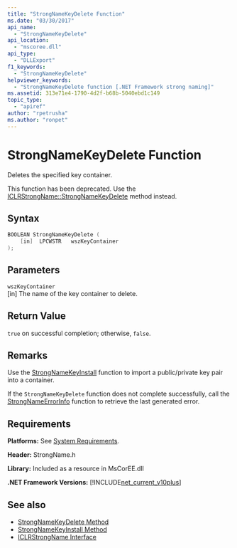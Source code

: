 ```yaml
---
title: "StrongNameKeyDelete Function"
ms.date: "03/30/2017"
api_name:
  - "StrongNameKeyDelete"
api_location:
  - "mscoree.dll"
api_type:
  - "DLLExport"
f1_keywords:
  - "StrongNameKeyDelete"
helpviewer_keywords:
  - "StrongNameKeyDelete function [.NET Framework strong naming]"
ms.assetid: 313e71e4-1790-4d2f-b68b-5040ebd1c149
topic_type:
  - "apiref"
author: "rpetrusha"
ms.author: "ronpet"
---
```


# StrongNameKeyDelete Function

Deletes the specified key container.

This function has been deprecated. Use the [ICLRStrongName::StrongNameKeyDelete](../hosting/iclrstrongname-strongnamekeydelete-method.md) method instead.

## Syntax

```cpp
BOOLEAN StrongNameKeyDelete (
    [in]  LPCWSTR   wszKeyContainer
);
```

## Parameters

`wszKeyContainer`\
[in] The name of the key container to delete.

## Return Value

`true` on successful completion; otherwise, `false`.

## Remarks

Use the [StrongNameKeyInstall](strongnamekeyinstall-function.md) function to import a public/private key pair into a container.

If the `StrongNameKeyDelete` function does not complete successfully, call the [StrongNameErrorInfo](strongnameerrorinfo-function.md) function to retrieve the last generated error.

## Requirements

**Platforms:** See [System Requirements](../../../../docs/framework/get-started/system-requirements.md).

**Header:** StrongName.h

**Library:** Included as a resource in MsCorEE.dll

**.NET Framework Versions:** [!INCLUDE[net_current_v10plus](../../../../includes/net-current-v10plus-md.md)]

## See also

- [StrongNameKeyDelete Method](../hosting/iclrstrongname-strongnamekeydelete-method.md)
- [StrongNameKeyInstall Method](../hosting/iclrstrongname-strongnamekeyinstall-method.md)
- [ICLRStrongName Interface](../hosting/iclrstrongname-interface.md)

